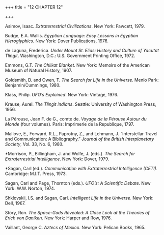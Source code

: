 +++
title = "12 CHAPTER 12"

+++


Asimov, Isaac. *Extraterrestrial Civilizations*. New York: Fawcett, 1979.

Budge, E.A. Wallis. *Egyptian Language: Easy Lessons in Egyptian Hieroglyphics*. New York: Dover Publications, 1976.

de Laguna, Frederica. *Under Mount St. Elias: History and Culture of Yacutat Tlingit*. Washington, D.C.: U.S. Government Printing Office, 1972.

Emmons, G.T. *The Chilkat Blanket*. New York: Memoirs of the American Museum of Natural History, 1907.

Goldsmith, D. and Owen, T. *The Search for Life in the Universe*. Menlo Park: Benjamin/Cummings, 1980.

Klass, Philip. *UFO’s Explained*. New York: Vintage, 1976.

Krause, Aurel. *The Tlingit Indians*. Seattle: University of Washington Press, 1956.

La Pérouse, Jean F. de G., comte de. *Voyage de la Pérouse Autour du Monde* \(four volumes\). Paris: Imprimerie de la Republique, 1797.

Mallove, E., Forward, R.L., Paprotny, Z., and Lehmann, J. “Interstellar Travel and Communication: A Bibliography.” *Journal of the British Interplanetary Society*, Vol. 33, No. 6, 1980.

\*Morrison, P., Billingham, J. and Wolfe, J. \(eds.\). *The Search for Extraterrestrial Intelligence*. New York: Dover, 1979.

\*Sagan, Carl \(ed.\). *Communication with Extraterrestrial Intelligence \(CETI\)*. Cambridge: M.I.T. Press, 1973.

Sagan, Carl and Page, Thornton \(eds.\). *UFO’s: A Scientific Debate*. New York: W.W. Norton, 1974.

Shklovskii, I.S. and Sagan, Carl. *Intelligent Life in the Universe*. New York: Dell, 1967.

Story, Ron. *The Space-Gods Revealed: A Close Look at the Theories of Erich von Daniken*. New York: Harper and Row, 1976.

Vaillant, George C. *Aztecs of Mexico*. New York: Pelican Books, 1965.




